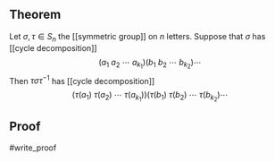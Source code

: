 ## Theorem
Let $\sigma,\tau \in S_n$ the [[symmetric group]] on $n$ letters. Suppose that $\sigma$ has [[cycle decomposition]] $$(a_1\text{ }a_2\text{ }\cdots\text{ } a_{k_1})(b_1\text{ } b_2 \text{ }\cdots \text{ } b_{k_2})\cdots$$ Then $\tau\sigma\tau^{-1}$ has [[cycle decomposition]] $$(\tau(a_1)\text{ }\tau
(a_2)\text{ }\cdots\text{ } \tau(a_{k_1}))(\tau(b_1)\text{ } \tau(b_2) \text{ }\cdots \text{ } \tau(b_{k_2})\cdots$$ 
## Proof
#write_proof 